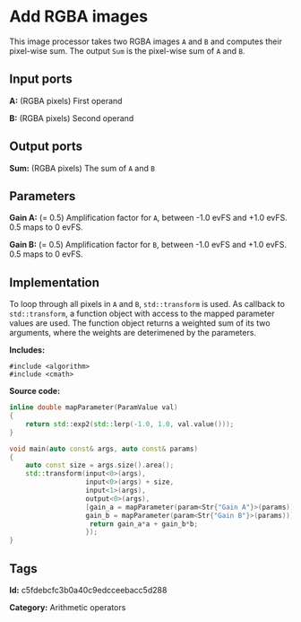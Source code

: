 # Add RGBA images

This image processor takes two RGBA images `A` and `B` and computes their pixel-wise sum. The output
`Sum` is the pixel-wise sum of `A` and `B`.

## Input ports

__A:__ (RGBA pixels) First operand

__B:__ (RGBA pixels) Second operand

## Output ports

__Sum:__ (RGBA pixels) The sum of `A` and `B`

## Parameters

__Gain A:__ (= 0.5) Amplification factor for `A`, between -1.0 evFS and +1.0 evFS. 0.5 maps to
0 evFS.

__Gain B:__ (= 0.5) Amplification factor for `B`, between -1.0 evFS and +1.0 evFS. 0.5 maps to
0 evFS.

## Implementation

To loop through all pixels in `A` and `B`, `std::transform` is used. As callback to
`std::transform`, a function object with access to the mapped parameter values are used.
The function object returns a weighted sum of its two arguments, where the weights are
deterimened by the parameters.

__Includes:__

```
#include <algorithm>
#include <cmath>
```

__Source code:__

```c++
inline double mapParameter(ParamValue val)
{
	return std::exp2(std::lerp(-1.0, 1.0, val.value()));
}

void main(auto const& args, auto const& params)
{
	auto const size = args.size().area();
	std::transform(input<0>(args),
	               input<0>(args) + size,
	               input<1>(args),
	               output<0>(args),
	               [gain_a = mapParameter(param<Str{"Gain A"}>(params)),
	               gain_b = mapParameter(param<Str{"Gain B"}>(params))](auto a, auto b) {
	               	return gain_a*a + gain_b*b;
                   });
}
```

## Tags

__Id:__ c5fdebcfc3b0a40c9edcceebacc5d288

__Category:__ Arithmetic operators
